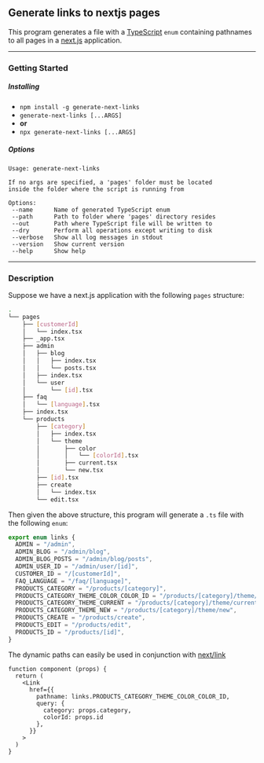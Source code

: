## Generate links to nextjs pages

This program generates a file with a [TypeScript](https://www.typescriptlang.org/) `enum` containing pathnames to all pages in a [next.js](https://nextjs.org/) application.

---

### Getting Started

##### Installing

- `npm install -g generate-next-links`
- `generate-next-links [...ARGS]`
- **or**
- `npx generate-next-links [...ARGS]`

##### Options

```
Usage: generate-next-links

If no args are specified, a 'pages' folder must be located
inside the folder where the script is running from

Options:
 --name      Name of generated TypeScript enum
 --path      Path to folder where 'pages' directory resides
 --out       Path where TypeScript file will be written to
 --dry       Perform all operations except writing to disk
 --verbose   Show all log messages in stdout
 --version   Show current version
 --help      Show help
```

---

### Description

Suppose we have a next.js application with the following `pages` structure:

```sh
.
└── pages
    ├── [customerId]
    │   └── index.tsx
    ├── _app.tsx
    ├── admin
    │   ├── blog
    │   │   ├── index.tsx
    │   │   └── posts.tsx
    │   ├── index.tsx
    │   └── user
    │       └── [id].tsx
    ├── faq
    │   └── [language].tsx
    ├── index.tsx
    └── products
        ├── [category]
        │   ├── index.tsx
        │   └── theme
        │       ├── color
        │       │   └── [colorId].tsx
        │       ├── current.tsx
        │       └── new.tsx
        ├── [id].tsx
        ├── create
        │   └── index.tsx
        └── edit.tsx
```

Then given the above structure, this program will generate a `.ts` file with the following `enum`:

```ts
export enum links {
  ADMIN = "/admin",
  ADMIN_BLOG = "/admin/blog",
  ADMIN_BLOG_POSTS = "/admin/blog/posts",
  ADMIN_USER_ID = "/admin/user/[id]",
  CUSTOMER_ID = "/[customerId]",
  FAQ_LANGUAGE = "/faq/[language]",
  PRODUCTS_CATEGORY = "/products/[category]",
  PRODUCTS_CATEGORY_THEME_COLOR_COLOR_ID = "/products/[category]/theme/color/[colorId]",
  PRODUCTS_CATEGORY_THEME_CURRENT = "/products/[category]/theme/current",
  PRODUCTS_CATEGORY_THEME_NEW = "/products/[category]/theme/new",
  PRODUCTS_CREATE = "/products/create",
  PRODUCTS_EDIT = "/products/edit",
  PRODUCTS_ID = "/products/[id]",
}
```

The dynamic paths can easily be used in conjunction with [next/link](https://nextjs.org/docs/api-reference/next/link#with-url-object)

```tsx
function component (props) {
  return (
    <Link
      href={{
        pathname: links.PRODUCTS_CATEGORY_THEME_COLOR_COLOR_ID,
        query: {
          category: props.category,
          colorId: props.id
        },
      }}
    >
  )
}
```
